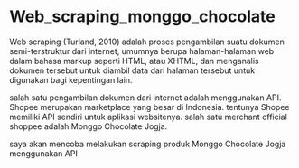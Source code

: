 # Web_scraping_monggo_chocolate
Web scraping (Turland, 2010) adalah proses pengambilan suatu dokumen semi-terstruktur dari internet, umumnya berupa halaman-halaman web dalam bahasa markup seperti HTML, atau XHTML, dan menganalis dokumen tersebut untuk diambil data dari halaman tersebut untuk digunakan bagi kepentingan lain. 

salah satu pengambilan dokumen dari internet adalah menggunakan API. Shopee merupakan marketplace yang besar di Indonesia. tentunya Shopee memiliki API sendiri untuk aplikasi websitenya. salah satu merchant official shoppee adalah Monggo Chocolate Jogja.

saya akan mencoba melakukan scraping produk Monggo Chocolate Jogja menggunakan API

